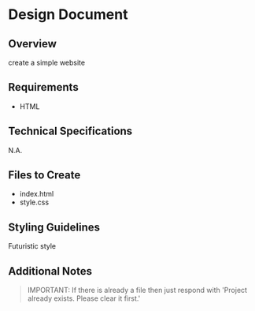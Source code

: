 # Design Document

## Overview
create a simple website

## Requirements
- HTML

## Technical Specifications
N.A.

## Files to Create
- index.html
- style.css

## Styling Guidelines
Futuristic style

## Additional Notes
> IMPORTANT: If there is already a file then just respond with 'Project already exists. Please clear it first.'
